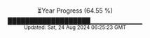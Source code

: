<p align="center">
⏳Year Progress (64.55 %) <br>
███████████████████▁▁▁▁▁▁▁▁▁▁▁ <br>
<sub>Updated: Sat, 24 Aug 2024 06:25:23 GMT</sub>
</p>

